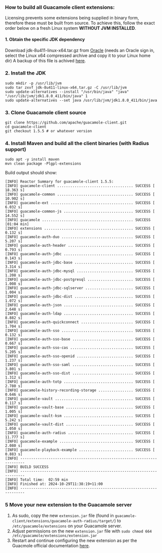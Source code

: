


### How to build all Guacamole client extensions:
Licensing prevents some extensions being supplied in binary form, therefore these must be built from source. To achieve this, follow the exact order below on a fresh Linux system **WITHOUT JVM INSTALLED**. 

#### 1. Obtain the specific JDK dependency
Download jdk-8u411-linux-x64.tar.gz from [Oracle](https://www.oracle.com/java/technologies/javase/javase8u211-later-archive-downloads.html) (needs an Oracle sign in, select the Linux x64 compressed archive and copy it to your Linux home dir) A backup of this file is achived [here]( https://1drv.ms/u/s!Asccp3ag4RnQj-dAGYyfqwf-Rf5mTg?e=uRy1DM).

### 2. Install the JDK
```
sudo mkdir -p /usr/lib/jvm
sudo tar zxvf jdk-8u411-linux-x64.tar.gz -C /usr/lib/jvm
sudo update-alternatives --install "/usr/bin/java" "java" "/usr/lib/jvm/jdk1.8.0_411/bin/java" 1
sudo update-alternatives --set java /usr/lib/jvm/jdk1.8.0_411/bin/java
```
### 3. Clone Guacamole client source
```sudo apt update && sudo apt -y install git
git clone https://github.com/apache/guacamole-client.git
cd guacamole-client
git checkout 1.5.5 # or whatever version
```
### 4. Install Maven and build all the client binaries (with Radius support)
```
sudo apt -y install maven
mvn clean package -Plgpl-extensions
```
Build output should show:
```
[INFO] Reactor Summary for guacamole-client 1.5.5:
[INFO] guacamole-client ................................... SUCCESS [ 18.363 s]
[INFO] guacamole-common ................................... SUCCESS [ 10.902 s]
[INFO] guacamole-ext ...................................... SUCCESS [  6.032 s]
[INFO] guacamole-common-js ................................ SUCCESS [ 14.552 s]
[INFO] guacamole .......................................... SUCCESS [01:04 min]
[INFO] extensions ......................................... SUCCESS [  0.132 s]
[INFO] guacamole-auth-duo ................................. SUCCESS [  5.207 s]
[INFO] guacamole-auth-header .............................. SUCCESS [  0.793 s]
[INFO] guacamole-auth-jdbc ................................ SUCCESS [  0.143 s]
[INFO] guacamole-auth-jdbc-base ........................... SUCCESS [  3.314 s]
[INFO] guacamole-auth-jdbc-mysql .......................... SUCCESS [  1.208 s]
[INFO] guacamole-auth-jdbc-postgresql ..................... SUCCESS [  1.008 s]
[INFO] guacamole-auth-jdbc-sqlserver ...................... SUCCESS [  1.004 s]
[INFO] guacamole-auth-jdbc-dist ........................... SUCCESS [  1.072 s]
[INFO] guacamole-auth-json ................................ SUCCESS [  2.648 s]
[INFO] guacamole-auth-ldap ................................ SUCCESS [  8.882 s]
[INFO] guacamole-auth-quickconnect ........................ SUCCESS [  1.704 s]
[INFO] guacamole-auth-sso ................................. SUCCESS [  0.132 s]
[INFO] guacamole-auth-sso-base ............................ SUCCESS [  0.667 s]
[INFO] guacamole-auth-sso-cas ............................. SUCCESS [  5.205 s]
[INFO] guacamole-auth-sso-openid .......................... SUCCESS [  1.237 s]
[INFO] guacamole-auth-sso-saml ............................ SUCCESS [  3.801 s]
[INFO] guacamole-auth-sso-dist ............................ SUCCESS [  1.312 s]
[INFO] guacamole-auth-totp ................................ SUCCESS [  2.780 s]
[INFO] guacamole-history-recording-storage ................ SUCCESS [  0.646 s]
[INFO] guacamole-vault .................................... SUCCESS [  0.117 s]
[INFO] guacamole-vault-base ............................... SUCCESS [  1.005 s]
[INFO] guacamole-vault-ksm ................................ SUCCESS [  5.242 s]
[INFO] guacamole-vault-dist ............................... SUCCESS [  1.050 s]
[INFO] guacamole-auth-radius .............................. SUCCESS [ 11.777 s] 
[INFO] guacamole-example .................................. SUCCESS [  2.080 s]
[INFO] guacamole-playback-example ......................... SUCCESS [  0.883 s]
[INFO] ------------------------------------------------------------------------
[INFO] BUILD SUCCESS
[INFO] ------------------------------------------------------------------------
[INFO] Total time:  02:59 min
[INFO] Finished at: 2024-10-29T11:38:19+11:00
[INFO] ------------------------------------------------------------------------
```

### 5 Move your new extension to the Guacamole server  
1. As sudo, copy the new `extension.jar` file (found in `guacamole-client/extensions/guacamole-auth-radius/target/`) to `/etc/guacamole/extensions` on your Guacamole server.
2. Adjust permissions on the new `extension.jar` file with `sudo chmod 664 /etc/guacamole/extensions/extension.jar`
3. Restart and continue configuring the new extension as per the Guacmole official documentation [here](https://guacamole.apache.org/doc/gug/).
